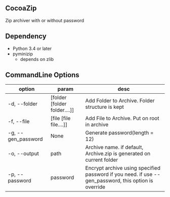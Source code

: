 ## CocoaZip
Zip archiver with or without password

## Dependency
- Python 3.4 or later
- pyminizip
  - depends on zlib

## CommandLine Options
|option|param|desc|
|---|---|---|
|-d, --folder|[folder [folder folder....]]|Add Folder to Archive. Folder structure is kept|
|-f, --file|[file [file file....]]|Add File to Archive. Put on root in archive|
|-g, --gen_password|None|Generate password(length = 12)|
|-o, --output|path|Archive name. if default, Archive.zip is generated on current folder|
|-p, --password|password|Encrypt archive using specified password if you need. if use --gen_password, this option is override|
